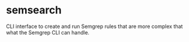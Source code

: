 # semsearch

CLI interface to create and run Semgrep rules that are more complex that what the Semgrep CLI can handle.

